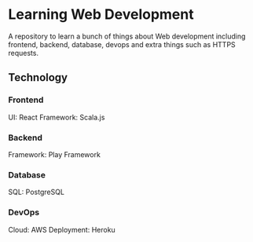 # Learning Web Development 
A repository to learn a bunch of things about Web development including frontend, backend, database, devops and extra things such as HTTPS requests. 

## Technology
### Frontend
UI: React
Framework: Scala.js
### Backend
Framework: Play Framework
### Database
SQL: PostgreSQL 
### DevOps
Cloud: AWS
Deployment: Heroku
